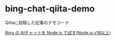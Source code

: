 # bing-chat-qiita-demo
Qiitaに投稿した記事のデモコード

[Bing の AIチャットを Node.js で試す(Node.js v18以上)](https://qiita.com/ant2357/items/8d1e5a3b8ea0403ee33a "Bing の AIチャットを Node.js で試す(Node.js v18以上)")
